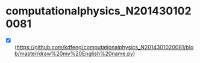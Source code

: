 # computationalphysics_N2014301020081
  - [x] (https://github.com/kdfeng/computationalphysics_N2014301020081/blob/master/draw%20my%20English%20name.py)
